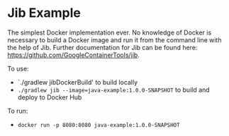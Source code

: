 # Jib Example

The simplest Docker implementation ever. No knowledge of Docker is necessary to build a Docker image and run it from the command line with the help of Jib.
Further documentation for Jib can be found here: https://github.com/GoogleContainerTools/jib.

To use:

* `./gradlew jibDockerBuild' to build locally
* `./gradlew jib --image=java-example:1.0.0-SNAPSHOT` to build and deploy to Docker Hub

To run:

* `docker run -p 8080:8080 java-example:1.0.0-SNAPSHOT`